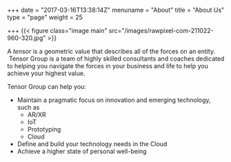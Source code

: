 +++
date = "2017-03-16T13:38:14Z"
menuname = "About"
title = "About Us"
type = "page"
weight = 25

+++
{{< figure class="image main" src="/images/rawpixel-com-211022-960-320.jpg" >}}

A <i>tensor</i> is a geometric value that describes all of the forces on an entity.  Tensor Group is a team of highly skilled consultants and coaches dedicated to helping you navigate the forces in your business and life to help you achieve your highest value.

Tensor Group can help you:

* Maintain a pragmatic focus on innovation and emerging technology, such as
  * AR/XR
  * IoT
  * Prototyping
  * Cloud
* Define and build your technology needs in the Cloud
* Achieve a higher state of personal well-being
